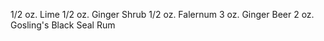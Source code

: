 1/2 oz. Lime
1/2 oz. Ginger Shrub
1/2 oz. Falernum
3   oz. Ginger Beer
2   oz. Gosling's Black Seal Rum

